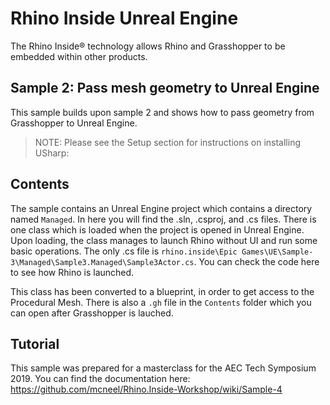 # Rhino Inside Unreal Engine
The Rhino Inside® technology allows Rhino and Grasshopper to be embedded within other products.

## Sample 2: Pass mesh geometry to Unreal Engine
This sample builds upon sample 2 and shows how to pass geometry from Grasshopper to Unreal Engine.

> NOTE: Please see the Setup section for instructions on installing USharp: 

## Contents
The sample contains an Unreal Engine project which contains a directory named `Managed`. In here you will find the .sln, .csproj, and .cs files. There is one class which is loaded when the project is opened in Unreal Engine. Upon loading, the class manages to launch Rhino without UI and run some basic operations. The only .cs file is `rhino.inside\Epic Games\UE\Sample-3\Managed\Sample3.Managed\Sample3Actor.cs`. You can check the code here to see how Rhino is launched.

This class has been converted to a blueprint, in order to get access to the Procedural Mesh. There is also a `.gh` file in the `Contents` folder which you can open after Grasshopper is lauched.

## Tutorial
This sample was prepared for a masterclass for the AEC Tech Symposium 2019. You can find the documentation here: https://github.com/mcneel/Rhino.Inside-Workshop/wiki/Sample-4